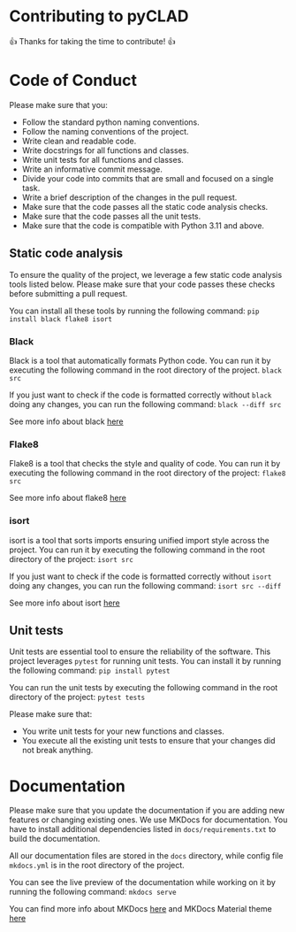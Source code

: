 # Contributing to pyCLAD

:+1: Thanks for taking the time to contribute! :+1:

# Code of Conduct

Please make sure that you:
- Follow the standard python naming conventions.
- Follow the naming conventions of the project.
- Write clean and readable code.
- Write docstrings for all functions and classes.
- Write unit tests for all functions and classes.
- Write an informative commit message.
- Divide your code into commits that are small and focused on a single task.
- Write a brief description of the changes in the pull request.
- Make sure that the code passes all the static code analysis checks.
- Make sure that the code passes all the unit tests.
- Make sure that the code is compatible with Python 3.11 and above.

## Static code analysis
To ensure the quality of the project, we leverage a few static code analysis tools listed below. 
Please make sure that your code passes these checks before submitting a pull request.

You can install all these tools by running the following command:
```pip install black flake8 isort```

### Black
Black is a tool that automatically formats Python code. You can run it by executing the following command in the root directory of the project.
```black src```

If you just want to check if the code is formatted correctly without `black` doing any changes, you can run the following command:
```black --diff src```

See more info about black [here](https://black.readthedocs.io/en/stable/)

### Flake8
Flake8 is a tool that checks the style and quality of code. 
You can run it by executing the following command in the root directory of the project:
```flake8 src```

See more info about flake8 [here](https://flake8.pycqa.org/en/latest/)

### isort
isort is a tool that sorts imports ensuring unified import style across the project.
You can run it by executing the following command in the root directory of the project:
```isort src```

If you just want to check if the code is formatted correctly without `isort` doing any changes, you can run the following command:
```isort src --diff```

See more info about isort [here](https://pycqa.github.io/isort/)


## Unit tests
Unit tests are essential tool to ensure the reliability of the software. 
This project leverages `pytest` for running unit tests. You can install it by running the following command:
```pip install pytest```

You can run the unit tests by executing the following command in the root directory of the project:
```pytest tests```

Please make sure that:
* You write unit tests for your new functions and classes.
* You execute all the existing unit tests to ensure that your changes did not break anything.

# Documentation
Please make sure that you update the documentation if you are adding new features or changing existing ones.
We use MKDocs for documentation. 
You have to install additional dependencies listed in `docs/requirements.txt` to build the documentation.

All our documentation files are stored in the `docs` directory, while config file `mkdocs.yml` is in the root directory of the project.

You can see the live preview of the documentation while working on it by running the following command:
```mkdocs serve```

You can find more info about MKDocs [here](https://www.mkdocs.org/) and MKDocs Material theme [here](https://squidfunk.github.io/mkdocs-material/)
